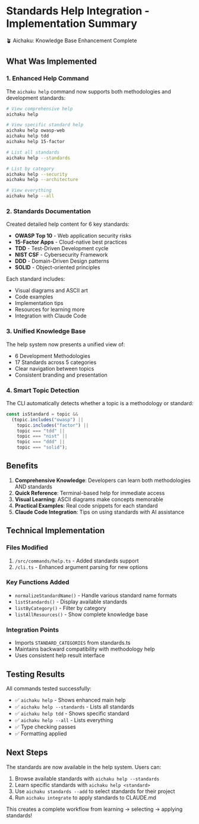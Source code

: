 # Standards Help Integration - Implementation Summary

🪴 Aichaku: Knowledge Base Enhancement Complete

## What Was Implemented

### 1. Enhanced Help Command

The `aichaku help` command now supports both methodologies and development standards:

```bash
# View comprehensive help
aichaku help

# View specific standard help
aichaku help owasp-web
aichaku help tdd
aichaku help 15-factor

# List all standards
aichaku help --standards

# List by category
aichaku help --security
aichaku help --architecture

# View everything
aichaku help --all
```

### 2. Standards Documentation

Created detailed help content for 6 key standards:

- **OWASP Top 10** - Web application security risks
- **15-Factor Apps** - Cloud-native best practices
- **TDD** - Test-Driven Development cycle
- **NIST CSF** - Cybersecurity Framework
- **DDD** - Domain-Driven Design patterns
- **SOLID** - Object-oriented principles

Each standard includes:

- Visual diagrams and ASCII art
- Code examples
- Implementation tips
- Resources for learning more
- Integration with Claude Code

### 3. Unified Knowledge Base

The help system now presents a unified view of:

- 6 Development Methodologies
- 17 Standards across 5 categories
- Clear navigation between topics
- Consistent branding and presentation

### 4. Smart Topic Detection

The CLI automatically detects whether a topic is a methodology or standard:

```typescript
const isStandard = topic &&
  (topic.includes("owasp") ||
    topic.includes("factor") ||
    topic === "tdd" ||
    topic === "nist" ||
    topic === "ddd" ||
    topic === "solid");
```

## Benefits

1. **Comprehensive Knowledge**: Developers can learn both methodologies AND standards
2. **Quick Reference**: Terminal-based help for immediate access
3. **Visual Learning**: ASCII diagrams make concepts memorable
4. **Practical Examples**: Real code snippets for each standard
5. **Claude Code Integration**: Tips on using standards with AI assistance

## Technical Implementation

### Files Modified

1. `/src/commands/help.ts` - Added standards support
2. `/cli.ts` - Enhanced argument parsing for new options

### Key Functions Added

- `normalizeStandardName()` - Handle various standard name formats
- `listStandards()` - Display available standards
- `listByCategory()` - Filter by category
- `listAllResources()` - Show complete knowledge base

### Integration Points

- Imports `STANDARD_CATEGORIES` from standards.ts
- Maintains backward compatibility with methodology help
- Uses consistent help result interface

## Testing Results

All commands tested successfully:

- ✅ `aichaku help` - Shows enhanced main help
- ✅ `aichaku help --standards` - Lists all standards
- ✅ `aichaku help tdd` - Shows specific standard
- ✅ `aichaku help --all` - Lists everything
- ✅ Type checking passes
- ✅ Formatting applied

## Next Steps

The standards are now available in the help system. Users can:

1. Browse available standards with `aichaku help --standards`
2. Learn specific standards with `aichaku help <standard>`
3. Use `aichaku standards --add` to select standards for their project
4. Run `aichaku integrate` to apply standards to CLAUDE.md

This creates a complete workflow from learning → selecting → applying standards!
